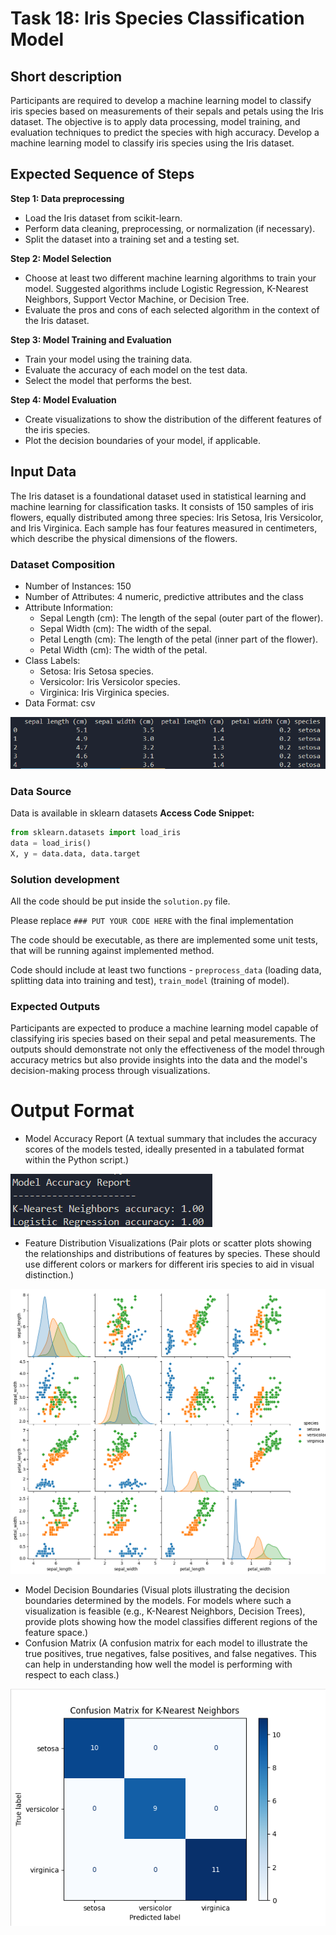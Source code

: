 # Task 18: Iris Species Classification Model

## Short description

Participants are required to develop a machine learning model to classify iris species based on measurements of their sepals and petals using the Iris dataset. The objective is to apply data processing, model training, and evaluation techniques to predict the species with high accuracy.
Develop a machine learning model to classify iris species using the Iris dataset.

## Expected Sequence of Steps

**Step 1: Data preprocessing**

- Load the Iris dataset from scikit-learn.
- Perform data cleaning, preprocessing, or normalization (if necessary).
- Split the dataset into a training set and a testing set.

**Step 2: Model Selection**

- Choose at least two different machine learning algorithms to train your model. Suggested algorithms include Logistic Regression, K-Nearest Neighbors, Support Vector Machine, or Decision Tree.
- Evaluate the pros and cons of each selected algorithm in the context of the Iris dataset.

**Step 3: Model Training and Evaluation**

- Train your model using the training data.
- Evaluate the accuracy of each model on the test data.
- Select the model that performs the best.

**Step 4: Model Evaluation**

- Create visualizations to show the distribution of the different features of the iris species.
- Plot the decision boundaries of your model, if applicable.

## Input Data

The Iris dataset is a foundational dataset used in statistical learning and machine learning for classification tasks. It consists of 150 samples of iris flowers, equally distributed among three species: Iris Setosa, Iris Versicolor, and Iris Virginica. Each sample has four features measured in centimeters, which describe the physical dimensions of the flowers.

### Dataset Composition

- Number of Instances: 150
- Number of Attributes: 4 numeric, predictive attributes and the class
- Attribute Information:
  - Sepal Length (cm): The length of the sepal (outer part of the flower).
  - Sepal Width (cm): The width of the sepal.
  - Petal Length (cm): The length of the petal (inner part of the flower).
  - Petal Width (cm): The width of the petal.
- Class Labels:
  - Setosa: Iris Setosa species.
  - Versicolor: Iris Versicolor species.
  - Virginica: Iris Virginica species.
- Data Format: csv

![Head of the Data](image.png)

### Data Source

Data is available in sklearn datasets
**Access Code Snippet:**

```python
from sklearn.datasets import load_iris
data = load_iris()
X, y = data.data, data.target
```

### Solution development

All the code should be put inside the `solution.py` file.

Please replace `### PUT YOUR CODE HERE` with the final implementation

The code should be executable, as there are implemented some unit tests, that will be running
against implemented method.

Code should include at least two functions - `preprocess_data` (loading data, splitting data into training and test), `train_model` (training of model).

### Expected Outputs

Participants are expected to produce a machine learning model capable of classifying iris species based on their sepal and petal measurements. The outputs should demonstrate not only the effectiveness of the model through accuracy metrics but also provide insights into the data and the model's decision-making process through visualizations.

# Output Format

- Model Accuracy Report (A textual summary that includes the accuracy scores of the models tested, ideally presented in a tabulated format within the Python script.)

![Example of the text report](image-1.png)

- Feature Distribution Visualizations (Pair plots or scatter plots showing the relationships and distributions of features by species. These should use different colors or markers for different iris species to aid in visual distinction.)

![Example of feature distribution](image-2.png)

- Model Decision Boundaries (Visual plots illustrating the decision boundaries determined by the models. For models where such a visualization is feasible (e.g., K-Nearest Neighbors, Decision Trees), provide plots showing how the model classifies different regions of the feature space.)
- Confusion Matrix (A confusion matrix for each model to illustrate the true positives, true negatives, false positives, and false negatives. This can help in understanding how well the model is performing with respect to each class.)

![Example of confusion matrix](image-3.png)
